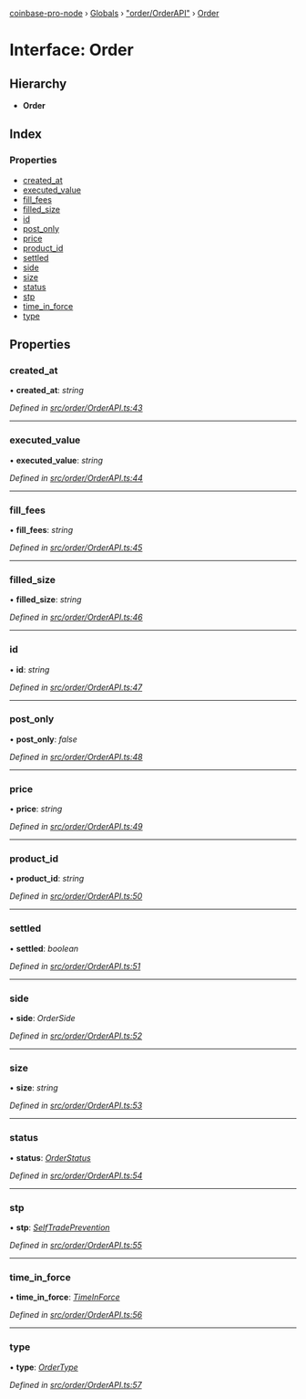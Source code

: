 [coinbase-pro-node](../README.md) › [Globals](../globals.md) › ["order/OrderAPI"](../modules/_order_orderapi_.md) › [Order](_order_orderapi_.order.md)

# Interface: Order

## Hierarchy

- **Order**

## Index

### Properties

- [created_at](_order_orderapi_.order.md#created_at)
- [executed_value](_order_orderapi_.order.md#executed_value)
- [fill_fees](_order_orderapi_.order.md#fill_fees)
- [filled_size](_order_orderapi_.order.md#filled_size)
- [id](_order_orderapi_.order.md#id)
- [post_only](_order_orderapi_.order.md#post_only)
- [price](_order_orderapi_.order.md#price)
- [product_id](_order_orderapi_.order.md#product_id)
- [settled](_order_orderapi_.order.md#settled)
- [side](_order_orderapi_.order.md#side)
- [size](_order_orderapi_.order.md#size)
- [status](_order_orderapi_.order.md#status)
- [stp](_order_orderapi_.order.md#stp)
- [time_in_force](_order_orderapi_.order.md#time_in_force)
- [type](_order_orderapi_.order.md#type)

## Properties

### created_at

• **created_at**: _string_

_Defined in [src/order/OrderAPI.ts:43](https://github.com/bennyn/coinbase-pro-node/blob/1a12582/src/order/OrderAPI.ts#L43)_

---

### executed_value

• **executed_value**: _string_

_Defined in [src/order/OrderAPI.ts:44](https://github.com/bennyn/coinbase-pro-node/blob/1a12582/src/order/OrderAPI.ts#L44)_

---

### fill_fees

• **fill_fees**: _string_

_Defined in [src/order/OrderAPI.ts:45](https://github.com/bennyn/coinbase-pro-node/blob/1a12582/src/order/OrderAPI.ts#L45)_

---

### filled_size

• **filled_size**: _string_

_Defined in [src/order/OrderAPI.ts:46](https://github.com/bennyn/coinbase-pro-node/blob/1a12582/src/order/OrderAPI.ts#L46)_

---

### id

• **id**: _string_

_Defined in [src/order/OrderAPI.ts:47](https://github.com/bennyn/coinbase-pro-node/blob/1a12582/src/order/OrderAPI.ts#L47)_

---

### post_only

• **post_only**: _false_

_Defined in [src/order/OrderAPI.ts:48](https://github.com/bennyn/coinbase-pro-node/blob/1a12582/src/order/OrderAPI.ts#L48)_

---

### price

• **price**: _string_

_Defined in [src/order/OrderAPI.ts:49](https://github.com/bennyn/coinbase-pro-node/blob/1a12582/src/order/OrderAPI.ts#L49)_

---

### product_id

• **product_id**: _string_

_Defined in [src/order/OrderAPI.ts:50](https://github.com/bennyn/coinbase-pro-node/blob/1a12582/src/order/OrderAPI.ts#L50)_

---

### settled

• **settled**: _boolean_

_Defined in [src/order/OrderAPI.ts:51](https://github.com/bennyn/coinbase-pro-node/blob/1a12582/src/order/OrderAPI.ts#L51)_

---

### side

• **side**: _OrderSide_

_Defined in [src/order/OrderAPI.ts:52](https://github.com/bennyn/coinbase-pro-node/blob/1a12582/src/order/OrderAPI.ts#L52)_

---

### size

• **size**: _string_

_Defined in [src/order/OrderAPI.ts:53](https://github.com/bennyn/coinbase-pro-node/blob/1a12582/src/order/OrderAPI.ts#L53)_

---

### status

• **status**: _[OrderStatus](../enums/_order_orderapi_.orderstatus.md)_

_Defined in [src/order/OrderAPI.ts:54](https://github.com/bennyn/coinbase-pro-node/blob/1a12582/src/order/OrderAPI.ts#L54)_

---

### stp

• **stp**: _[SelfTradePrevention](../enums/_order_orderapi_.selftradeprevention.md)_

_Defined in [src/order/OrderAPI.ts:55](https://github.com/bennyn/coinbase-pro-node/blob/1a12582/src/order/OrderAPI.ts#L55)_

---

### time_in_force

• **time_in_force**: _[TimeInForce](../enums/_order_orderapi_.timeinforce.md)_

_Defined in [src/order/OrderAPI.ts:56](https://github.com/bennyn/coinbase-pro-node/blob/1a12582/src/order/OrderAPI.ts#L56)_

---

### type

• **type**: _[OrderType](../enums/_order_orderapi_.ordertype.md)_

_Defined in [src/order/OrderAPI.ts:57](https://github.com/bennyn/coinbase-pro-node/blob/1a12582/src/order/OrderAPI.ts#L57)_
